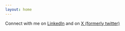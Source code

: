 ```yaml
---
layout: home
---
```

Connect with me on [LinkedIn](https://www.linkedin.com/in/nabinoli/) and on [X (formerly twitter)](https://x.com/nabintwts)
